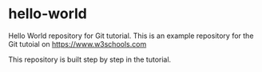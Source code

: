 # hello-world
Hello World repository for Git tutorial.
This is an example repository for the Git tutoial on https://www.w3schools.com

This repository is built step by step in the tutorial.